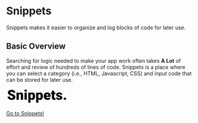 # Snippets
Snippets makes it easier to organize and log blocks of code for later use.

## Basic Overview
Searching for logic needed to make your app work often takes __A Lot__ of effort and review of hundreds of lines of code. Snippets is a place where you can select a category (i.e., HTML, Javascript, CSS) and input code that can be stored for later use.

![GitHub Logo](/imgs/Snippetslogo.png)

[Go to Snippets!](https://morning-harbor-79094.herokuapp.com/)
